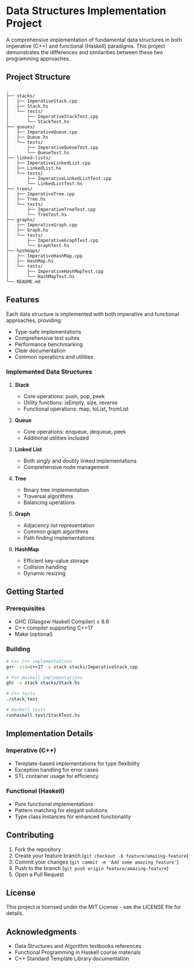 # Data Structures Implementation Project

A comprehensive implementation of fundamental data structures in both imperative (C++) and functional (Haskell) paradigms. This project demonstrates the differences and similarities between these two programming approaches.

## Project Structure

```
.
├── stacks/
│   ├── ImperativeStack.cpp
│   ├── Stack.hs
│   └── tests/
│       ├── ImperativeStackTest.cpp
│       └── StackTest.hs
├── queues/
│   ├── ImperativeQueue.cpp
│   ├── Queue.hs
│   └── tests/
│       ├── ImperativeQueueTest.cpp
│       └── QueueTest.hs
├── linked-lists/
│   ├── ImperativeLinkedList.cpp
│   ├── LinkedList.hs
│   └── tests/
│       ├── ImperativeLinkedListTest.cpp
│       └── LinkedListTest.hs
├── trees/
│   ├── ImperativeTree.cpp
│   ├── Tree.hs
│   └── tests/
│       ├── ImperativeTreeTest.cpp
│       └── TreeTest.hs
├── graphs/
│   ├── ImperativeGraph.cpp
│   ├── Graph.hs
│   └── tests/
│       ├── ImperativeGraphTest.cpp
│       └── GraphTest.hs
├── hashmaps/
│   ├── ImperativeHashMap.cpp
│   ├── HashMap.hs
│   └── tests/
│       ├── ImperativeHashMapTest.cpp
│       └── HashMapTest.hs
└── README.md
```

## Features

Each data structure is implemented with both imperative and functional approaches, providing:

- Type-safe implementations
- Comprehensive test suites
- Performance benchmarking
- Clear documentation
- Common operations and utilities

### Implemented Data Structures

1. **Stack**
    - Core operations: push, pop, peek
    - Utility functions: isEmpty, size, reverse
    - Functional operations: map, toList, fromList

2. **Queue**
    - Core operations: enqueue, dequeue, peek
    - Additional utilities included

3. **Linked List**
    - Both singly and doubly linked implementations
    - Comprehensive node management

4. **Tree**
    - Binary tree implementation
    - Traversal algorithms
    - Balancing operations

5. **Graph**
    - Adjacency list representation
    - Common graph algorithms
    - Path finding implementations

6. **HashMap**
    - Efficient key-value storage
    - Collision handling
    - Dynamic resizing

## Getting Started

### Prerequisites
- GHC (Glasgow Haskell Compiler) ≥ 8.8
- C++ compiler supporting C++17
- Make (optional)

### Building

```bash
# For C++ implementations
g++ -std=c++17 -o stack stacks/ImperativeStack.cpp

# For Haskell implementations
ghc -o stack stacks/Stack.hs

# C++ tests
./stack_test

# Haskell tests
runhaskell test/StackTest.hs
```

## Implementation Details

### Imperative (C++)
- Template-based implementations for type flexibility
- Exception handling for error cases
- STL container usage for efficiency

### Functional (Haskell)
- Pure functional implementations
- Pattern matching for elegant solutions
- Type class instances for enhanced functionality

## Contributing

1. Fork the repository
2. Create your feature branch (`git checkout -b feature/amazing-feature`)
3. Commit your changes (`git commit -m 'Add some amazing feature'`)
4. Push to the branch (`git push origin feature/amazing-feature`)
5. Open a Pull Request

## License

This project is licensed under the MIT License - see the LICENSE file for details.

## Acknowledgments

- Data Structures and Algorithm textbooks references
- Functional Programming in Haskell course materials
- C++ Standard Template Library documentation